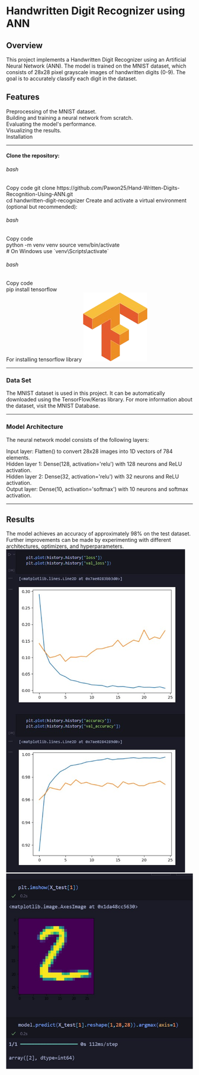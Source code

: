 

<h1>Handwritten Digit Recognizer using ANN</h1>

<h2>Overview</h2>

This project implements a Handwritten Digit Recognizer using an Artificial Neural Network (ANN). The model is trained on the MNIST dataset, which consists of 28x28 pixel grayscale images of handwritten digits (0-9). The goal is to accurately classify each digit in the dataset.

<h2>Features</h2>
Preprocessing of the MNIST dataset.<br>
Building and training a neural network from scratch.<br>
Evaluating the model's performance.<br>
Visualizing the results.<br>
Installation<br><hr>
<h4>Clone the repository:</h4>

<h6>bash</h6> 
Copy code
git clone https://github.com/Pawon25/Hand-Written-Digits-Recognition-Using-ANN.git <br>
cd handwritten-digit-recognizer
Create and activate a virtual environment (optional but recommended):

<h6>bash</h6>
Copy code<br>
python -m venv venv
source venv/bin/activate <br> # On Windows use `venv\Scripts\activate`

<h6>bash</h6>
Copy code<br>
pip install tensorflow <br>
For installing tensorflow library
<img src="Tensorflow_logo.png" alt="Tensorflow_logo">

<hr>
<h3>Data Set</h3>
The MNIST dataset is used in this project. It can be automatically downloaded using the TensorFlow/Keras library. For more information about the dataset, visit the MNIST Database.
<hr>
<h3>Model Architecture</h3>
The neural network model consists of the following layers:

Input layer: Flatten() to convert 28x28 images into 1D vectors of 784 elements.<br>
Hidden layer 1: Dense(128, activation='relu') with 128 neurons and ReLU activation.<br>
Hidden layer 2: Dense(32, activation='relu') with 32 neurons and ReLU activation.<br>
Output layer: Dense(10, activation='softmax') with 10 neurons and softmax activation.
<hr>
<h2>Results</h2>

The model achieves an accuracy of approximately 98% on the test dataset. Further improvements can be made by experimenting with different architectures, optimizers, and hyperparameters.
<span>
<img src="graph plot.jpg" alt="Graph plot">
<img src="Output.jpg" alt="Output">
</span>
